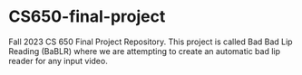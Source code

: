 # CS650-final-project
Fall 2023 CS 650 Final Project Repository. This project is called Bad Bad Lip Reading (BaBLR) where we are attempting to create an automatic bad lip reader for any input video.
